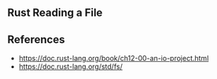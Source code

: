 Rust Reading a File
---

## References

- https://doc.rust-lang.org/book/ch12-00-an-io-project.html
- https://doc.rust-lang.org/std/fs/